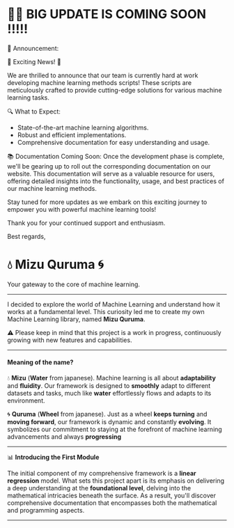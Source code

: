 # 🥳🥳 BIG UPDATE IS COMING SOON !!!!!


📢 Announcement:

🚀 Exciting News! 🚀

We are thrilled to announce that our team is currently hard at work developing machine learning methods scripts! These scripts are meticulously crafted to provide cutting-edge solutions for various machine learning tasks.

🔍 What to Expect:
- State-of-the-art machine learning algorithms.
- Robust and efficient implementations.
- Comprehensive documentation for easy understanding and usage.

📚 Documentation Coming Soon:
Once the development phase is complete, we'll be gearing up to roll out the corresponding documentation on our website. This documentation will serve as a valuable resource for users, offering detailed insights into the functionality, usage, and best practices of our machine learning methods.

Stay tuned for more updates as we embark on this exciting journey to empower you with powerful machine learning tools!

Thank you for your continued support and enthusiasm.

Best regards,


# 💧 Mizu Quruma 🌀

Your gateway to the core of machine learning.

---

I decided to explore the world of Machine Learning and understand how it works at a fundamental level. This curiosity led me to create my own Machine Learning library, named **Mizu Quruma**.

⚠️ Please keep in mind that this project is a work in progress, continuously growing with new features and capabilities.

---

#### Meaning of the name?

💧 **Mizu** (**Water** from japanese). Machine learning is all about **adaptability** and **fluidity**. Our framework is designed to **smoothly** adapt to different datasets and tasks, much like **water** effortlessly flows and adapts to its environment.

🌀 **Quruma** (**Wheel** from japanese). Just as a wheel **keeps turning** and **moving forward**, our framework is dynamic and constantly **evolving**. It symbolizes our commitment to staying at the forefront of machine learning advancements and always **progressing**

---

📊 **Introducing the First Module**

The initial component of my comprehensive framework is a **linear regression** model. What sets this project apart is its emphasis on delivering a deep understanding at the **foundational level**, delving into the mathematical intricacies beneath the surface. As a result, you'll discover comprehensive documentation that encompasses both the mathematical and programming aspects.

---

<!-- maintain the core message while using simpler language. -->

